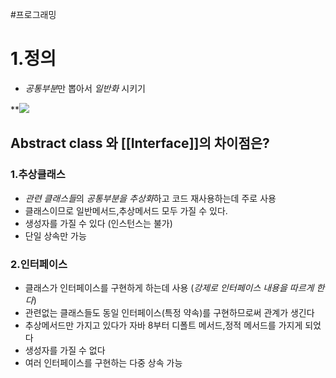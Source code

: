 #프로그래밍 

# 1.정의
- *공통부분*만 뽑아서 *일반화* 시키기

**![](https://lh7-us.googleusercontent.com/eBY6hJPANvf33kxp-tIsqoVAIiVWmL-N6b0fRBLjer6BkpuYJut8mDy4wJdwVUIH18OrA_8dkMewZktBF_IA36HzkdrPaVysYdz_oeE9hFGq2nQYCNwYHD57_iRexM4S0M3hhCb4ylpuluQZyvpRZzs)


## Abstract class 와 [[Interface]]의 차이점은?
### 1.추상클래스
- *관련 클래스들*의 *공통부분을 추상화*하고 코드 재사용하는데 주로 사용
- 클래스이므로 일반메서드,추상메서드 모두 가질 수 있다.
- 생성자를 가질 수 있다 (인스턴스는 불가)
- 단일 상속만 가능

### 2.인터페이스
- 클래스가 인터페이스를 구현하게 하는데 사용 (*강제로 인터페이스 내용을 따르게 한다*)
-  관련없는 클래스들도 동일 인터페이스(특정 약속)를 구현하므로써 관계가 생긴다
- 추상메서드만 가지고 있다가 자바 8부터 디폴트 메서드,정적 메서드를 가지게 되었다
- 생성자를 가질 수 없다
- 여러 인터페이스를 구현하는 다중 상속 가능